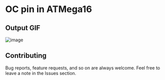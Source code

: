 # OC pin in ATMega16  
## Output GIF
![image](https://drive.google.com/uc?export=download&id=1tkLsxqtBewdj8KeAocj778dPs-Yz9BXC)



## Contributing  
Bug reports, feature requests, and so on are always welcome. Feel free to leave a note in the Issues section.
